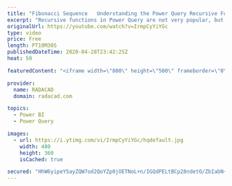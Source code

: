 ```yaml
---
title: "Fibonacci Sequence   Understanding the Power Query Recursive Function for Power BI"
excerpt: "Recursive functions in Power Query are not very popular, but sometimes very helpful when in need. In this post, I'll explain what a recursive function is, how it works, and explain it through a famous recursive example of Fibonacci Sequence. Download the code, and Power BI file from my blog article here:"
originalUrl: https://youtube.com/watch?v=IrmpCyYiYGc
type: video
price: Free
length: PT10M30S
publishedDateTime: 2020-04-28T23:42:25Z
heat: 50

featuredContent: "<iframe width=\"800\" height=\"500\" frameborder=\"0\" src=\"https://www.youtube.com/embed/IrmpCyYiYGc\" allow=\"accelerometer; autoplay; encrypted-media; gyroscope; picture-in-picture\" allowfullscreen></iframe>"

provider:
  name: RADACAD
  domain: radacad.com

topics:
  - Power BI
  - Power Query

images:
  - url: https://i.ytimg.com/vi/IrmpCyYiYGc/hqdefault.jpg
    width: 480
    height: 360
    isCached: true

secured: "HhW6yipeY5ayZQW7od2QoYZp0jOETNoL+n/IGQdPELtBCp28ndetO/ZbIabN+jzhln/5plHDPPqNo6E0JRoaUAiiqhqxeThJO4qSmbiixbj+WgP0J/ck1WZFZ7uvzBaMfljnwoQhWCVIVub7bs/gjSjB2vUB9I+AVK5CjFgtkZq8Kh6BPNZljJ4kNF/xvtEvZaPAtFH/GO5ea+IsSaBtE8Cz03ad2Fmhv2xcBnBGUEufi3KL+16Iamhctj02GdtQPkeJDvH+mdYBGfbDLheAJQhpWxTWEthbau/6Lqvfdinw2uGy6GbjNLBm01SAQC1pmV1vNZRuid6IEj+PY2+crgKpzAHv59lF9slsD+YuI6R2YpqEraVB7WqdLFvw69yWVD/+KL0YbOOSmGzlB0taAnNslThbYFAiJfk5hlXh5eY=;KXtvfI77IfkQu9trknmCSA=="
---
```


